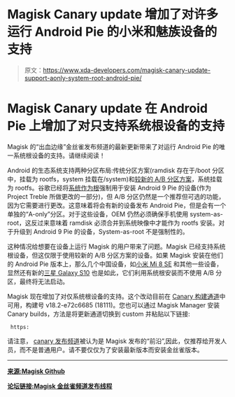 # Magisk Canary update 增加了对许多运行 Android Pie 的小米和魅族设备的支持

> 原文：<https://www.xda-developers.com/magisk-canary-update-support-aonly-system-root-android-pie/>

# Magisk Canary update 在 Android Pie 上增加了对只支持系统根设备的支持

Magisk 的“出血边缘”金丝雀发布频道的最新更新带来了对运行 Android Pie 的唯一系统根设备的支持。请继续阅读！

Android 的生态系统支持两种分区布局:传统分区方案(ramdisk 存在于/boot 分区中，挂载为 rootfs，system 挂载在/system)和[较新的 A/B 分区方案](https://www.xda-developers.com/how-a-b-partitions-and-seamless-updates-affect-custom-development-on-xda/)，系统挂载为 rootfs。谷歌已经将[系统作为根](https://source.android.com/devices/bootloader/system-as-root)强制用于安装 Android 9 Pie 的设备(作为 Project Treble 所做更改的一部分)，但 A/B 分区仍然是一个推荐但可选的功能，因为它需要进行更改。这意味着将会有新的设备发布 Android Pie，但是会有一个单独的“A-only”分区。对于这些设备，OEM 仍然必须确保手机使用 system-as-root，这反过来意味着 ramdisk 必须合并到系统映像中才能作为 rootfs 安装。对于升级到 Android 9 Pie 的设备，System-as-root 不是强制性的。

这种情况给想要在设备上运行 Magisk 的用户带来了问题。Magisk 已经支持系统根设备，但这仅限于使用较新的 A/B 分区方案的设备。如果 Magisk 安装在他们的 Android Pie 版本上，那么几个中国设备，如[小米 Mi 8 SE](https://forum.xda-developers.com/mi-8-se) 和其他一些设备，显然还有新的[三星 Galaxy S10](https://www.xda-developers.com/tag/samsung-galaxy-s10/) 也是如此，它们利用系统根安装而不使用 A/B 分区，最终将无法启动。

Magisk 现在增加了对仅系统根设备的支持。这个改动目前在 [Canary 构建通道](https://github.com/topjohnwu/magisk_files/tree/master/canary_builds)中可用，构建号 v18.2-e72c6685 (18111)。您也可以通过 Magisk Manager 安装 Canary builds，方法是将更新通道切换到 custom 并粘贴以下链接:

```
 https: 
```

请注意， [canary 发布频道](https://forum.xda-developers.com/apps/magisk/dev-magisk-canary-channel-bleeding-edge-t3839337)被认为是 Magisk 发布的“前沿”,因此，仅推荐给开发人员，而不是普通用户。请不要仅仅为了安装最新版本而安装金丝雀版本。

* * *

[**来源:Magisk Github**](https://github.com/topjohnwu/Magisk/commit/e72c6685edf81706617a3444575c4500b9b8fe6c)

[**论坛链接:Magisk 金丝雀频道发布线程**](https://forum.xda-developers.com/apps/magisk/dev-magisk-canary-channel-bleeding-edge-t3839337/page84)